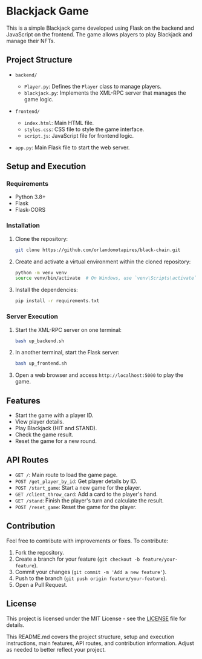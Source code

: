 # Blackjack Game

This is a simple Blackjack game developed using Flask on the backend and JavaScript on the frontend. The game allows players to play Blackjack and manage their NFTs.

## Project Structure

- `backend/`
  - `Player.py`: Defines the `Player` class to manage players.
  - `blackjack.py`: Implements the XML-RPC server that manages the game logic.

- `frontend/`
  - `index.html`: Main HTML file.
  - `styles.css`: CSS file to style the game interface.
  - `script.js`: JavaScript file for frontend logic.

- `app.py`: Main Flask file to start the web server.

## Setup and Execution

### Requirements

- Python 3.8+
- Flask
- Flask-CORS

### Installation

1. Clone the repository:

   ```sh
   git clone https://github.com/orlandomotapires/black-chain.git
   ```

2. Create and activate a virtual environment within the cloned repository:

   ```sh
   python -m venv venv
   source venv/bin/activate  # On Windows, use `venv\Scripts\activate`
   ```

3. Install the dependencies:

   ```sh
   pip install -r requirements.txt
   ```

### Server Execution

1. Start the XML-RPC server on one terminal:

   ```sh
   bash up_backend.sh
   ```

2. In another terminal, start the Flask server:

   ```sh
   bash up_frontend.sh
   ```

3. Open a web browser and access `http://localhost:5000` to play the game.

## Features

- Start the game with a player ID.
- View player details.
- Play Blackjack (HIT and STAND).
- Check the game result.
- Reset the game for a new round.

## API Routes

- `GET /`: Main route to load the game page.
- `POST /get_player_by_id`: Get player details by ID.
- `POST /start_game`: Start a new game for the player.
- `GET /client_throw_card`: Add a card to the player's hand.
- `GET /stand`: Finish the player's turn and calculate the result.
- `POST /reset_game`: Reset the game for the player.

## Contribution

Feel free to contribute with improvements or fixes. To contribute:

1. Fork the repository.
2. Create a branch for your feature (`git checkout -b feature/your-feature`).
3. Commit your changes (`git commit -m 'Add a new feature'`).
4. Push to the branch (`git push origin feature/your-feature`).
5. Open a Pull Request.

## License

This project is licensed under the MIT License - see the [LICENSE](LICENSE) file for details.

This README.md covers the project structure, setup and execution instructions, main features, API routes, and contribution information. Adjust as needed to better reflect your project.